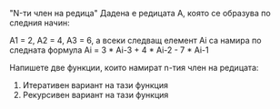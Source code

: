 "N-ти член на редица"
Дадена е редицата A, която се образува по следния начин:

 A1 = 2, A2 = 4, A3 = 6, а всеки следващ елемент  Ai са намира по следната
 формула Ai = 3 * Ai-3 + 4 * Ai-2 - 7 * Ai-1

Напишете две функции, които намират n-тия член на редицата:
1. Итеративен вариант на тази функция
2. Рекурсивен вариант на тази функция

